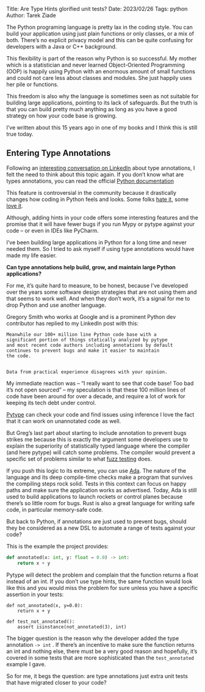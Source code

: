 Title: Are Type Hints glorified unit tests?
Date: 2023/02/26
Tags: python
Author: Tarek Ziade


The Python programing language is pretty lax in the coding style. You can build
your application using just plain functions or only classes, or a mix of both.
There’s no explicit privacy model and this can be quite confusing for
developers with a Java or C++ background.

This flexibility is part of the reason why Python is so successful. My mother
which is a statistician and never learned Object-Oriented Programming (OOP) is
happily using Python with an enormous amount of small functions and could not
care less about classes and modules. She just happily uses her pile or
functions.

This freedom is also why the language is sometimes seen as not suitable for
building large applications, pointing to its lack of safeguards. But the truth
is that you can build pretty much anything as long as you have a good strategy
on how your code base is growing.

I’ve written about this 15 years ago in one of my books and I think this is
still true today. 

## Entering Type Annotations

Following an [interesting conversation on LinkedIn](https://www.linkedin.com/feed/update/urn:li:activity:7030601707717894144) about type annotations, I
felt the need to think about this topic again. If you don’t know what are types
annotations, you can read the official [Python documentation](https://docs.python.org/3/library/typing.html)

This feature is controversial in the community because it drastically changes
how coding in Python feels and looks. Some folks [hate it](https://dev.to/etenil/why-i-stay-away-from-python-type-annotations-2041), 
some [love it](https://medium.com/analytics-vidhya/type-annotations-in-python-3-8-3b401384403d).

Although, adding hints in your code offers some interesting features and the
promise that it will have fewer bugs if you run Mypy or pytype against your
code – or even in IDEs like PyCharm.

I’ve been building large applications in Python for a long time and never
needed them. So I tried to ask myself if using type annotations would have made
my life easier.  

**Can type annotations help build, grow, and maintain large Python applications?**

For me, it’s quite hard to measure, to be honest, because I’ve developed over
the years some software design strategies that are not using them and that
seems to work well. And when they don’t work, it’s a signal for me to drop
Python and use another language. 

Gregory Smith who works at Google and is a prominent Python dev contributor has
replied to my LinkedIn post with this:

```
Meanwhile our 100+ million line Python code base with a
significant portion of things statically analyzed by pytype
and most recent code authors including annotations by default
continues to prevent bugs and make it easier to maintain
the code.


Data from practical experience disagrees with your opinion.
```

My immediate reaction was – “I really want to see that code base! Too bad it’s
not open sourced” – my speculation is that these 100 million lines of code have
been around for over a decade, and require a lot of work for keeping its tech
debt under control. 

[Pytype](https://google.github.io/pytype/user_guide.html) can check your code
and find issues using inference I love the fact that it can work on unannotated
code as well.

But Greg’s last part about starting to include annotation to prevent bugs
strikes me because this is exactly the argument some developers use to explain
the superiority of statistically typed language where the compiler (and here
pytype) will catch some problems. The compiler would prevent a specific set of
problems similar to what [fuzz testing](https://en.wikipedia.org/wiki/Fuzzing) does.

If you push this logic to its extreme, you can use [Ada](https://ada-lang.io/).
The nature of the language and its deep compile-time checks make a program that
survives the compiling steps rock solid. Tests in this context can focus on
happy paths and make sure the application works as advertised. Today, Ada is
still used to build applications to launch rockets or control planes because
there’s so little room for bugs. Rust is also a great language for writing 
safe code, in particular memory-safe code.

But back to Python, if annotations are just used to prevent bugs, should they
be considered as a new DSL to automate a range of tests against your code? 

This is the example the project provides:

```python
def annotated(x: int, y: float = 0.0) -> int:
    return x + y
```

Pytype will detect the problem and complain that the function returns a float
instead of an int. If you don’t use type hints, the same function would look
like this and you would miss the problem for sure unless you have a specific
assertion in your tests:

```
def not_annotated(x, y=0.0): 
    return x + y 

def test_not_annotated():
    assert isinstance(not_annotated(3), int)
```

The bigger question is the reason why the developer added the type annotation
`-> int` . If there’s an incentive to make sure the function returns an int and
nothing else, there must be a very good reason and hopefully, it’s covered in
some tests that are more sophisticated than the `test_annotated` example I gave.

So for me, it begs the question: are type annotations just extra unit tests
that have migrated closer to your code?

